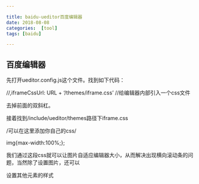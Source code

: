 ```yaml
---

title: baidu-ueditor百度编辑器
date: 2018-08-08
categories:  [tool]
tags: [baidu]

---
```






## 百度编辑器



先打开ueditor.config.js这个文件。找到如下代码：

//,iframeCssUrl: URL + ‘/themes/iframe.css’ //给编辑器内部引入一个css文件

去掉前面的双斜杠。

接着找到/include/ueditor/themes路径下iframe.css

/可以在这里添加你自己的css/

img{max-width:100%;};

我们通过这段css就可以让图片自适应编辑器大小，从而解决出现横向滚动条的问题，当然除了设置图片，还可以

设置其他元素的样式